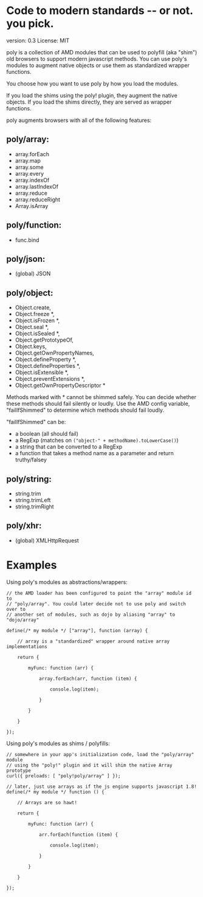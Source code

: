 Code to modern standards -- or not. you pick.
=========

version: 0.3
License: MIT

poly is a collection of AMD modules that can be used to polyfill (aka "shim")
old browsers to support modern javascript methods.  You can use poly's modules
to augment native objects or use them as standardized wrapper functions.

You choose how you want to use poly by how you load the modules.

If you load the shims using the poly! plugin, they augment the native objects.
If you load the shims directly, they are served as wrapper functions.

poly augments browsers with all of the following features:

poly/array:
---

* array.forEach
* array.map
* array.some
* array.every
* array.indexOf
* array.lastIndexOf
* array.reduce
* array.reduceRight
* Array.isArray

poly/function:
---

* func.bind

poly/json:
---

* (global) JSON

poly/object:
---

* Object.create,
* Object.freeze *,
* Object.isFrozen *,
* Object.seal *,
* Object.isSealed *,
* Object.getPrototypeOf,
* Object.keys,
* Object.getOwnPropertyNames,
* Object.defineProperty *,
* Object.defineProperties *,
* Object.isExtensible *,
* Object.preventExtensions *,
* Object.getOwnPropertyDescriptor *

Methods marked with * cannot be shimmed safely. You can decide whether these
methods should fail silently or loudly.  Use the AMD config variable,
"failIfShimmed" to determine which methods should fail loudly.

"failIfShimmed" can be:

* a boolean (all should fail)
* a RegExp (matches on `("object-" + methodName).toLowerCase()`)
* a string that can be converted to a RegExp
* a function that takes a method name as a parameter and return truthy/falsey

poly/string:
---

* string.trim
* string.trimLeft
* string.trimRight

poly/xhr:
---

* (global) XMLHttpRequest

Examples
==========

Using poly's modules as abstractions/wrappers:

	// the AMD loader has been configured to point the "array" module id to
	// "poly/array". You could later decide not to use poly and switch over to
	// another set of modules, such as dojo by aliasing "array" to "dojo/array"

	define(/* my module */ ["array"], function (array) {

		// array is a "standardized" wrapper around native array implementations

		return {

			myFunc: function (arr) {

				array.forEach(arr, function (item) {

					console.log(item);

				}

			}

		}

	});

Using poly's modules as shims / polyfills:

	// somewhere in your app's initialization code, load the "poly/array" module
	// using the "poly!" plugin and it will shim the native Array prototype
	curl({ preloads: [ "poly!poly/array" ] });

	// later, just use arrays as if the js engine supports javascript 1.8!
	define(/* my module */ function () {

		// Arrays are so hawt!

		return {

			myFunc: function (arr) {

				arr.forEach(function (item) {

					console.log(item);

				}

			}

		}

	});
